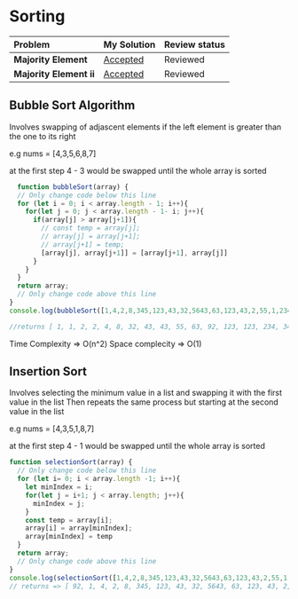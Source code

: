 # Sorting
| Problem | My Solution | Review status |
| :-- | :-- | :-- |
| **Majority Element** | [Accepted](Sorting/majority-element) | Reviewed |
| **Majority Element ii** | [Accepted](Sorting/majority-element) | Reviewed |

## Bubble Sort Algorithm

Involves swapping of adjascent elements if the left element is greater than the one to its right 

e.g
nums = [4,3,5,6,8,7]

at the first step 4 - 3 would be swapped 
until the whole array is sorted 

```javascript
  function bubbleSort(array) {
  // Only change code below this line
  for (let i = 0; i < array.length - 1; i++){
    for(let j = 0; j < array.length - 1- i; j++){
      if(array[j] > array[j+1]){
        // const temp = array[j];
        // array[j] = array[j+1];
        // array[j+1] = temp;
        [array[j], array[j+1]] = [array[j+1], array[j]]
      }
    }
  }
  return array;
  // Only change code above this line
}
console.log(bubbleSort([1,4,2,8,345,123,43,32,5643,63,123,43,2,55,1,234,92]))

//returns [ 1, 1, 2, 2, 4, 8, 32, 43, 43, 55, 63, 92, 123, 123, 234, 345, 5643 ]

```
Time Complexity => O(n^2)
Space complecity => O(1)

## Insertion Sort

Involves selecting the minimum value in a list and swapping it with the first value in the list Then repeats the same process but starting at the second value in the list

e.g
nums = [4,3,5,1,8,7]

at the first step 4 - 1 would be swapped 
until the whole array is sorted 

```javascript
function selectionSort(array) {
  // Only change code below this line
  for (let i= 0; i < array.length -1; i++){
    let minIndex = i;
    for(let j = i+1; j < array.length; j++){
      minIndex = j;
    }
    const temp = array[i];
    array[i] = array[minIndex]; 
    array[minIndex] = temp
  }
  return array;
  // Only change code above this line
}
console.log(selectionSort([1,4,2,8,345,123,43,32,5643,63,123,43,2,55,1,234,92]))
// returns => [ 92, 1, 4, 2, 8, 345, 123, 43, 32, 5643, 63, 123, 43, 2, 55, 1, 234 ]
```
